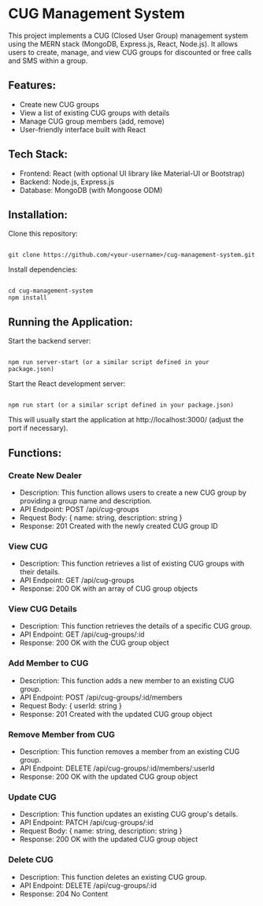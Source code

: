 # CUG Management System

This project implements a CUG (Closed User Group) management system using the MERN stack (MongoDB, Express.js, React, Node.js). It allows users to create, manage, and view CUG groups for discounted or free calls and SMS within a group.

## Features:

- Create new CUG groups
- View a list of existing CUG groups with details
- Manage CUG group members (add, remove)
- User-friendly interface built with React 

## Tech Stack:

- Frontend: React (with optional UI library like Material-UI or Bootstrap)
- Backend: Node.js, Express.js
- Database: MongoDB (with Mongoose ODM)


## Installation:

Clone this repository:

```

git clone https://github.com/<your-username>/cug-management-system.git
```

Install dependencies:

```

cd cug-management-system
npm install
```

## Running the Application:

Start the backend server:

```

npm run server-start (or a similar script defined in your package.json)
```

Start the React development server:

```

npm run start (or a similar script defined in your package.json)
```

This will usually start the application at http://localhost:3000/ (adjust the port if necessary).

## Functions:

### Create New Dealer
- Description: This function allows users to create a new CUG group by providing a group name and description.
- API Endpoint: POST /api/cug-groups
- Request Body: { name: string, description: string }
- Response: 201 Created with the newly created CUG group ID

### View CUG 
- Description: This function retrieves a list of existing CUG groups with their details.
- API Endpoint: GET /api/cug-groups
- Response: 200 OK with an array of CUG group objects

### View CUG Details
- Description: This function retrieves the details of a specific CUG group.
- API Endpoint: GET /api/cug-groups/:id
- Response: 200 OK with the CUG group object
 
### Add Member to CUG 
- Description: This function adds a new member to an existing CUG group.
- API Endpoint: POST /api/cug-groups/:id/members
- Request Body: { userId: string }
- Response: 201 Created with the updated CUG group object
  
### Remove Member from CUG 
- Description: This function removes a member from an existing CUG group.
- API Endpoint: DELETE /api/cug-groups/:id/members/:userId
- Response: 200 OK with the updated CUG group object

### Update CUG 
- Description: This function updates an existing CUG group's details.
- API Endpoint: PATCH /api/cug-groups/:id
- Request Body: { name: string, description: string }
- Response: 200 OK with the updated CUG group object

### Delete CUG 
- Description: This function deletes an existing CUG group.
- API Endpoint: DELETE /api/cug-groups/:id
- Response: 204 No Content



